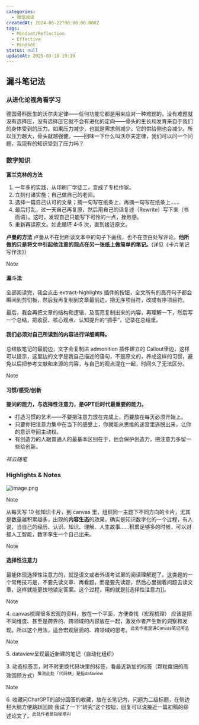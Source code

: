 ```yaml
---
categories:
  - 微信阅读
createdAt: 2024-06-22T00:00:00.000Z
tags:
  - Mindset/Reflection
  - Effective
  - Mindset
status: null
updateAt: 2025-03-18 19:19
---
```


## 漏斗笔记法

### 从进化论视角看学习

德国骨科医生的沃尔夫定律——任何功能它都是用来应对一种难题的，没有难题就没有选择压，没有选择压它就不会有进化的定向——骨头的生长和发育来自于我们的身体受到的压力。如果压力减少，也就是需求侧减少，它的供给侧也会减少。所以压力越大，骨头就越强健。——回味一下什么叫沃尔夫定律，我们可以问一个问题，我现有的知识受到了压力吗？

### 数字知识

**富兰克林的方法**

1. 一年多的实践，从印刷厂学徒工，变成了专栏作家。
2. 立刻付诸实施；自己做自己的老师。
3. 选择一篇自己认可的文章；摘一句写在纸条上，再摘一句写在纸条上……
4. 最后打乱，过一天自己再复原，然后用自己的话复述（Rewrite）写下来（书面语）。这时，发现自己只能写下可怜的一点，挫败感。
5. 重新再读原文。如此循环 4-5 次，直到接近原文。

**卢曼的方法**
卢曼从不在他所读文本中的句子下画线，也不在空白处写评论。**他所做的只是将文中引起他注意的观点在另一张纸上做简单的笔记。**(详见《卡片笔记写作法》)

> [!note]
>
> #### 漏斗法
>
> 全部阅读完，我会点击 extract-highlights 插件的按钮，全文所有的高亮句子都会瞬间到剪切板，然后我再复制到文章最前边，把无序项目符，改成有序项目符。
>
> 最后，我会再把文章的结构和逻辑，及高亮复制出来的内容，再理解一下，然后写一个总结，把收获、核心观点、认知提升的“抓手”，记录在总结里。
>
> #### 我们必须对自己所读到的内容进行详细阐释。
>
> 总结放笔记的最前边，文字会复制进 admonition 插件建立的 Callout里边，这样可以提示，这里边的文字是我自己描述的语句，不是原文的，养成这样的习惯，避免以后把参考文献和来源的内容，与自己的观点混在一起，时间久了无法区分。

> [!note]
>
> #### 习惯/感受/创新
>
> **提问的能力，与选择性注意力，是GPT后时代最重要的能力。**
>
> - 打造习惯的艺术——不要把注意力放在完成上，而要放在每天必须开始上。
> - 只要你把注意力集中在当下的感受上，你就能从思维的迷宫里逃脱出来，让你的意识夺回主动权。
> - 有创造力的人跟普通人的最基本区别在于，他会保护创造力，把注意力多留一些给创新。
>
> <cite>祥云随笔</cite>

###  Highlights & Notes
![image.png](https://cdn.jsdelivr.net/gh/duanbiao2000/BlogGallery@main/picture/20240501192045.png)

> [!note]
>
> 从每天写 10 张知识卡片，到 canvas 里，组织同一主题下不同方向的卡片，尤其是数量越积累越多，出现的**内容生态**的效果，确实是知识数字化的一个过程，有人说，当自己的经历、认识、知识、理解、人生故事……积累足够多的时候，可以对接人工智能，数字孪生一个自己出来。

> [!note]
>
> #### 选择性注意力
>
> 最能体现选择性注意力的，就是语文或者外语考试里的阅读理解题了。这类题的一个常用技巧是，不要先读文章、再看题，而是要先读题，然后心里揣着问题去读文章，这样就能更快地锁定答案。这个过程，用的就是[[选择性注意力]]。

> [!note]
> 4. canvas梳理很多宏观的资料，放在一个平面，方便查找（宏观梳理）
> 应该是把不同维度、甚至是跨界的、跨领域的内容放在一起，激发作者产生新的洞察和发现。所以这个用法，适合宏观层面的、跨领域的思考。<sup>此处作者是讲Canvas笔记用法</sup>

> [!note]
>
> 5. dataview呈现最近新建的笔记（自动化组织）
>
> 3. 动态标签页，时不时更换代码块里的标签，看最近新加的标签（颗粒度细的高效回顾方式）<sup>推测此处「代码块」是指dataview</sup>

> [!note]
> 6. 收藏问ChatGPT的部分回答的收藏，放在长笔记内，问题为二级标题，在侧边栏大纲方便跳跃回顾
> 我试了一下“研究”这个按钮，回复可以说接近一篇初稿的综述论文了。<sup>此处作者是指秘塔AI</sup>
